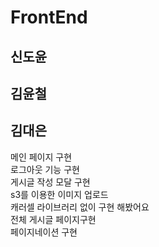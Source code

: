 # FrontEnd

## 신도윤

## 김윤철

## 김대은

메인 페이지 구현  
로그아웃 기능 구현  
게시글 작성 모달 구현  
s3를 이용한 이미지 업로드  
캐러셀 라이브러리 없이 구현 해봤어요  
전체 게시글 페이지구현  
페이지네이션 구현  

